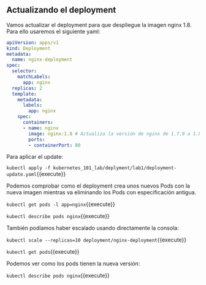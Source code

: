 ## Actualizando el deployment

Vamos actualizar el deployment para que despliegue la imagen nginx 1.8. Para ello usaremos el siguiente yaml:

```yaml
apiVersion: apps/v1
kind: Deployment
metadata:
  name: nginx-deployment
spec:
  selector:
    matchLabels:
      app: nginx
  replicas: 2
  template:
    metadata:
      labels:
        app: nginx
    spec:
      containers:
      - name: nginx
        image: nginx:1.8 # Actualiza la versión de nginx de 1.7.9 a 1.8
        ports:
        - containerPort: 80

```

Para aplicar el update:

`kubectl apply -f kubernetes_101_lab/deplyment/lab1/deployment-update.yaml`{{execute}}

Podemos comprobar como el deployment crea unos nuevos Pods con la nueva imagen mientras va eliminando los Pods con especificación antigua.

`kubectl get pods -l app=nginx`{{execute}}

`kubectl describe pods nginx`{{execute}}

También podíamos haber escalado usando directamente la consola:

`kubectl scale --replicas=10 deployment/nginx-deployment`{{execute}}

`kubectl get pods`{{execute}}

Podemos ver como los pods tienen la nueva versión:

`kubectl describe pods nginx`{{execute}}